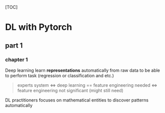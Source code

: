 [TOC]

# DL with Pytorch

## part 1

### chapter 1

Deep learning learn **representations** automatically from raw data to be able to perform task (regression or classification and etc.)

> experts system <=> deep learning == feature engineering needed <=> feature engineering not significant (might still need)

DL practitioners focuses on mathematical entities to discover patterns automatically

